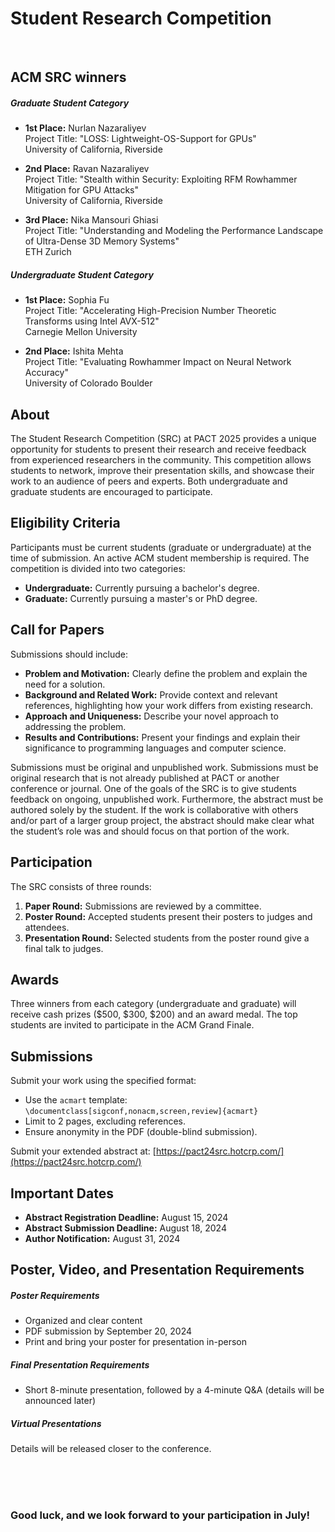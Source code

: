 # Student Research Competition

<br>

## ACM SRC winners

##### Graduate Student Category

- **1st Place:** Nurlan Nazaraliyev <br> 
Project Title: "LOSS: Lightweight-OS-Support for GPUs" <br> 
University of California, Riverside <br> 

- **2nd Place:** Ravan Nazaraliyev <br> 
Project Title: "Stealth within Security: Exploiting RFM Rowhammer Mitigation for GPU Attacks" <br> 
University of California, Riverside <br> 

- **3rd Place:** Nika Mansouri Ghiasi <br> 
Project Title: "Understanding and Modeling the Performance Landscape of Ultra-Dense 3D Memory Systems" <br> 
ETH Zurich <br>


##### Undergraduate Student Category

- **1st Place:** Sophia Fu <br> 
Project Title: "Accelerating High-Precision Number Theoretic Transforms using Intel AVX-512" <br>
Carnegie Mellon University <br> 

- **2nd Place:** Ishita Mehta <br>
Project Title: "Evaluating Rowhammer Impact on Neural Network Accuracy" <br>
University of Colorado Boulder <br>

## About

The Student Research Competition (SRC) at PACT 2025 provides a unique opportunity for students to present their research and receive feedback from experienced researchers in the community. This competition allows students to network, improve their presentation skills, and showcase their work to an audience of peers and experts. Both undergraduate and graduate students are encouraged to participate.

## Eligibility Criteria

Participants must be current students (graduate or undergraduate) at the time of submission. An active ACM student membership is required. The competition is divided into two categories:

- **Undergraduate:** Currently pursuing a bachelor's degree.
- **Graduate:** Currently pursuing a master's or PhD degree.

## Call for Papers

Submissions should include:

- **Problem and Motivation:** Clearly define the problem and explain the need for a solution.
- **Background and Related Work:** Provide context and relevant references, highlighting how your work differs from existing research.
- **Approach and Uniqueness:** Describe your novel approach to addressing the problem.
- **Results and Contributions:** Present your findings and explain their significance to programming languages and computer science.

Submissions must be original and unpublished work. Submissions must be original research that is not already published at PACT or another conference or journal. One of the goals of the SRC is to give students feedback on ongoing, unpublished work. Furthermore, the abstract must be authored solely by the student. If the work is collaborative with others and/or part of a larger group project, the abstract should make clear what the student’s role was and should focus on that portion of the work.

## Participation

The SRC consists of three rounds:

1. **Paper Round:** Submissions are reviewed by a committee.
2. **Poster Round:** Accepted students present their posters to judges and attendees.
3. **Presentation Round:** Selected students from the poster round give a final talk to judges.

## Awards

Three winners from each category (undergraduate and graduate) will receive cash prizes ($500, $300, $200) and an award medal. The top students are invited to participate in the ACM Grand Finale.

## Submissions

Submit your work using the specified format:

- Use the `acmart` template: `\documentclass[sigconf,nonacm,screen,review]{acmart}`
- Limit to 2 pages, excluding references.
- Ensure anonymity in the PDF (double-blind submission).

Submit your extended abstract at: [https://pact24src.hotcrp.com/](https://pact24src.hotcrp.com/)

## Important Dates

- **Abstract Registration Deadline:** August 15, 2024
- **Abstract Submission Deadline:** August 18, 2024
- **Author Notification:** August 31, 2024

## Poster, Video, and Presentation Requirements


##### Poster Requirements

- Organized and clear content
- PDF submission by September 20, 2024
- Print and bring your poster for presentation in-person


##### Final Presentation Requirements

- Short 8-minute presentation, followed by a 4-minute Q&A (details will be announced later)


##### Virtual Presentations

Details will be released closer to the conference.


<br> <br> <br>

### Good luck, and we look forward to your participation in July!
